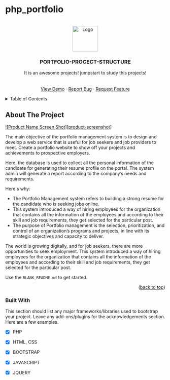 # php_portfolio
<!-- Improved compatibility of back to top link: See: https://github.com/othneildrew/PORTFOLIO-PROCECT-STRUCTURE/pull/73 -->
<a name="readme-top"></a>
<!--
*** Thanks for checking out the Best-README-Template. If you have a suggestion
*** that would make this better, please fork the repo and create a pull request
*** or simply open an issue with the tag "enhancement".
*** Don't forget to give the project a star!
*** Thanks again! Now go create something AMAZING! :D
-->



<!-- PROJECT SHIELDS -->
<!--
*** I'm using markdown "reference style" links for readability.
*** Reference links are enclosed in brackets [ ] instead of parentheses ( ).
*** See the bottom of this document for the declaration of the reference variables
*** for contributors-url, forks-url, etc. This is an optional, concise syntax you may use.
*** https://www.markdownguide.org/basic-syntax/#reference-style-links
-->




<!-- PROJECT LOGO -->
<br />
<div align="center">
  <a href="https://github.com/othneildrew/PORTFOLIO-PROCECT-STRUCTURE">
    <img src="images/logo.png" alt="Logo" width="80" height="80">
  </a>

  <h3 align="center">PORTFOLIO-PROCECT-STRUCTURE</h3>

  <p align="center">
    It is an awesome projects! jumpstart to study this projects!
    <br />
    <br />
    <br />
    <a href="https://github.com/othneildrew/Best-README-Template">View Demo</a>
    ·
    <a href="https://github.com/othneildrew/Best-README-Template/issues">Report Bug</a>
    ·
    <a href="https://github.com/othneildrew/Best-README-Template/issues">Request Feature</a>
  </p>
</div>



<!-- TABLE OF CONTENTS -->
<details>
  <summary>Table of Contents</summary>
  <ol>
    <li>
      <a href="#about-the-project">About The Project</a>
      <ul>
        <li><a href="#built-with">Built With PHP</a></li>
      </ul>
    </li>
    <li>
      <a href="#getting-started">Getting Started</a>
      <ul>
        <li><a href="#prerequisites">Prerequisites</a></li>
        <li><a href="#installation">Installation</a></li>
      </ul>
    </li>
    <li><a href="#usage">Usage</a></li>
    <li><a href="#roadmap">Roadmap</a></li>
    <li><a href="#contributing">Contributing</a></li>
    <li><a href="#license">License</a></li>
    <li><a href="#contact">Contact</a></li>
  </ol>
</details>



<!-- ABOUT THE PROJECT -->
## About The Project

[![Product Name Screen Shot][product-screenshot]](https://example.com)

The main objective of the portfolio management system is to design and develop a web service that is useful for job seekers and job providers to meet. Create a portfolio website to show off your projects and achievements to prospective employers.

Here, the database is used to collect all the personal information of the candidate for generating their resume profile on the portal. The system admin will generate a report according to the company’s needs and requirements.

Here's why:
* The Portfolio Management system refers to building a strong resume for the candidate who is seeking jobs online.
* This system introduced a way of hiring employees for the organization that contains all the information of the employees and according to their skill and job requirements, they get selected for the particular post.
* The purpose of Portfolio management is the selection, prioritization, and control of an organization’s programs and projects, in line with its strategic objectives and capacity to deliver.

The world is growing digitally, and for job seekers, there are more opportunities to seek employment. This system introduced a way of hiring employees for the organization that contains all the information of the employees and according to their skill and job requirements, they get selected for the particular post.

Use the `BLANK_README.md` to get started.

<p align="right">(<a href="#readme-top">back to top</a>)</p>



### Built With

This section should list any major frameworks/libraries used to bootstrap your project. Leave any add-ons/plugins for the acknowledgements section. Here are a few examples.

- [x] PHP
- [x] HTML, CSS
- [x] BOOTSTRAP
- [x] JAVASCRIPT
- [x] JQUERY


